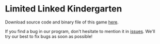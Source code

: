 # Limited Linked Kindergarten

Download source code and binary file of this game [here]( https://github.com/KevinRSX/Limited-Linking-Kindergarten/releases/tag/v1.0 ).

If you find a bug in our program, don't hesitate to mention it in [issues]( https://github.com/KevinRSX/Limited-Linking-Kindergarten/issues ). We'll try our best to fix bugs as soon as possible!
